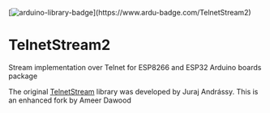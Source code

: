 [![arduino-library-badge](https://www.ardu-badge.com/badge/TelnetStream2.svg?)](https://www.ardu-badge.com/TelnetStream2)

# TelnetStream2
Stream implementation over Telnet for ESP8266 and ESP32 Arduino boards package

The original [TelnetStream](https://github.com/jandrassy/TelnetStream) library was developed by Juraj Andrássy. This is an enhanced fork by Ameer Dawood
